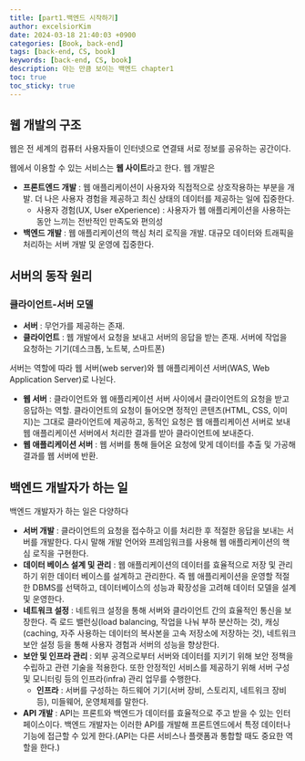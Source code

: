 ```yaml
---
title: [part1.백엔드 시작하기]
author: excelsiorKim
date: 2024-03-18 21:40:03 +0900
categories: [Book, back-end]
tags: [back-end, CS, book]
keywords: [back-end, CS, book]
description: 아는 만큼 보이는 백엔드 chapter1
toc: true
toc_sticky: true
---
```


## 웹 개발의 구조

웹은 전 세계의 컴퓨터 사용자들이 인터넷으로 연결돼 서로 정보를 공유하는 공간이다.

웹에서 이용할 수 있는 서비스는 **웹 사이트**라고 한다. 웹 개발은

- **프론트엔드 개발** : 웹 애플리케이션이 사용자와 직접적으로 상호작용하는 부분을 개발. 더 나은 사용자 경험을 제공하고 최신 상태의 데이터를 제공하는 일에 집중한다.
  - 사용자 경험(UX, User eXperience) : 사용자가 웹 애플리케이션을 사용하는 동안 느끼는 전반적인 만족도와 편의성
- **백엔드 개발** : 웹 애플리케이션의 핵심 처리 로직을 개발. 대규모 데이터와 트래픽을 처리하는 서버 개발 및 운영에 집중한다.

## 서버의 동작 원리

### 클라이언트-서버 모델

- **서버** : 무언가를 제공하는 존재.
- **클라이언트** : 웹 개발에서 요청을 보내고 서버의 응답을 받는 존재. 서버에 작업을 요청하는 기기(데스크톱, 노트북, 스마트폰)

서버는 역할에 따라 웹 서버(web server)와 웹 애플리케이션 서버(WAS, Web Application Server)로 나뉜다.

- **웹 서버** : 클라이언트와 웹 애플리케이션 서버 사이에서 클라이언트의 요청을 받고 응답하는 역할. 클라이언트의 요청이 들어오면 정적인 콘텐츠(HTML, CSS, 이미지)는 그대로 클라이언트에 제공하고, 동적인 요청은 웹 애플리케이션 서버로 보내 웹 애플리케이션 서버에서 처리한 결과를 받아 클라이언트에 보내준다.
- **웹 애플리케이션 서버** : 웹 서버를 통해 들어온 요청에 맞게 데이터를 추출 및 가공해 결과를 웹 서버에 반환.

## 백엔드 개발자가 하는 일

백엔드 개발자가 하는 일은 다양하다

- **서버 개발** : 클라이언트의 요청을 접수하고 이를 처리한 후 적절한 응답을 보내는 서버를 개발한다. 다시 말해 개발 언어와 프레임워크를 사용해 웹 애플리케이션의 핵심 로직을 구현한다.
- **데이터 베이스 설계 및 관리** : 웹 애플리케이션의 데이터를 효율적으로 저장 및 관리하기 위한 데이터 베이스를 설계하고 관리한다. 즉 웹 애플리케이션을 운영할 적절한 DBMS를 선택하고, 데이터베이스의 성능과 확장성을 고려해 데이터 모델을 설계 및 운영한다.
- **네트워크 설정** : 네트워크 설정을 통해 서버와 클라이언트 간의 효율적인 통신을 보장한다. 즉 로드 밸런싱(load balancing, 작업을 나눠 부하 분산하는 것), 캐싱(caching, 자주 사용하는 데이터의 복사본을 고속 저장소에 저장하는 것), 네트워크 보안 설정 등을 통해 사용자 경험과 서버의 성능을 향상한다.
- **보안 및 인프라 관리** : 외부 공격으로부터 서버와 데이터를 지키기 위해 보안 정책을 수립하고 관련 기술을 적용한다. 또한 안정적인 서비스를 제공하기 위해 서버 구성 및 모니터링 등의 인프라(infra) 관리 업무를 수행한다.
  - **인프라** : 서버를 구성하는 하드웨어 기기(서버 장비, 스토리지, 네트워크 장비 등), 미들웨어, 운영체제를 말한다.
- **API 개발** : API는 프론트와 백엔드가 데이터를 효율적으로 주고 받을 수 있는 인터페이스이다. 백엔드 개발자는 이러한 API를 개발해 프론트엔드에서 특정 데이터나 기능에 접근할 수 있게 한다.(API는 다른 서비스나 플랫폼과 통합할 때도 중요한 역할을 한다.)

